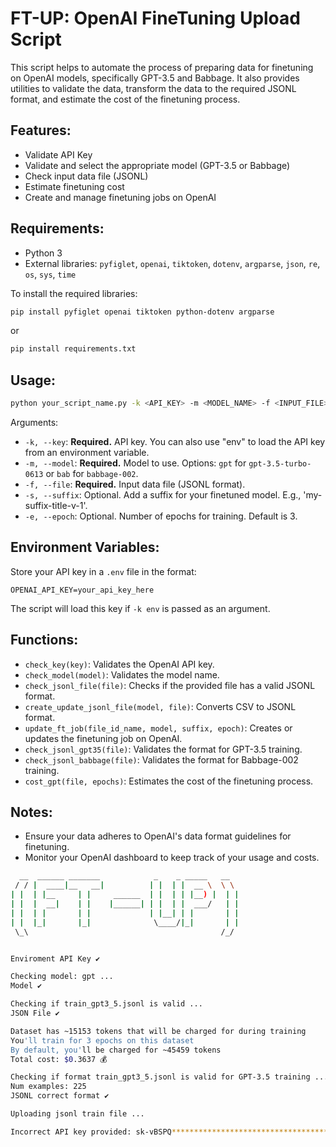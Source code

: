 # FT-UP: OpenAI FineTuning Upload Script

This script helps to automate the process of preparing data for finetuning on OpenAI models, specifically GPT-3.5 and Babbage. It also provides utilities to validate the data, transform the data to the required JSONL format, and estimate the cost of the finetuning process.

## Features:
- Validate API Key
- Validate and select the appropriate model (GPT-3.5 or Babbage)
- Check input data file (JSONL)
- Estimate finetuning cost
- Create and manage finetuning jobs on OpenAI

## Requirements:
- Python 3
- External libraries: `pyfiglet`, `openai`, `tiktoken`, `dotenv`, `argparse`, `json`, `re`, `os`, `sys`, `time`

To install the required libraries:
```bash
pip install pyfiglet openai tiktoken python-dotenv argparse
```
or
```bash
pip install requirements.txt
```

## Usage:

```bash
python your_script_name.py -k <API_KEY> -m <MODEL_NAME> -f <INPUT_FILE> [-s <SUFFIX>] [-e <EPOCHS>]
```

Arguments:
- `-k, --key`: **Required.** API key. You can also use "env" to load the API key from an environment variable.
- `-m, --model`: **Required.** Model to use. Options: `gpt` for `gpt-3.5-turbo-0613` or `bab` for `babbage-002`.
- `-f, --file`: **Required.** Input data file (JSONL format).
- `-s, --suffix`: Optional. Add a suffix for your finetuned model. E.g., 'my-suffix-title-v-1'.
- `-e, --epoch`: Optional. Number of epochs for training. Default is 3.

## Environment Variables:
Store your API key in a `.env` file in the format:
```
OPENAI_API_KEY=your_api_key_here
```
The script will load this key if `-k env` is passed as an argument.

## Functions:
- `check_key(key)`: Validates the OpenAI API key.
- `check_model(model)`: Validates the model name.
- `check_jsonl_file(file)`: Checks if the provided file has a valid JSONL format.
- `create_update_jsonl_file(model, file)`: Converts CSV to JSONL format.
- `update_ft_job(file_id_name, model, suffix, epoch)`: Creates or updates the finetuning job on OpenAI.
- `check_jsonl_gpt35(file)`: Validates the format for GPT-3.5 training.
- `check_jsonl_babbage(file)`: Validates the format for Babbage-002 training.
- `cost_gpt(file, epochs)`: Estimates the cost of the finetuning process.

## Notes:
- Ensure your data adheres to OpenAI's data format guidelines for finetuning.
- Monitor your OpenAI dashboard to keep track of your usage and costs.

```bash
  __  ______ _______            _    _ _____   __  
 / / |  ____|__   __|          | |  | |  __ \  \ \ 
| |  | |__     | |     ______  | |  | | |__) |  | |
| |  |  __|    | |    |______| | |  | |  ___/   | |
| |  | |       | |             | |__| | |       | |
| |  |_|       |_|              \____/|_|       | |
 \_\                                           /_/ 


Enviroment API Key ✔️

Checking model: gpt ...
Model ✔️

Checking if train_gpt3_5.jsonl is valid ...
JSON File ✔️

Dataset has ~15153 tokens that will be charged for during training
You'll train for 3 epochs on this dataset
By default, you'll be charged for ~45459 tokens
Total cost: $0.3637 💰

Checking if format train_gpt3_5.jsonl is valid for GPT-3.5 training ...
Num examples: 225
JSONL correct format ✔️

Uploading jsonl train file ...

Incorrect API key provided: sk-vBSPQ***************************************Ff00. You can find your API key at https://platform.openai.com/account/api-keys. ⚠️
```